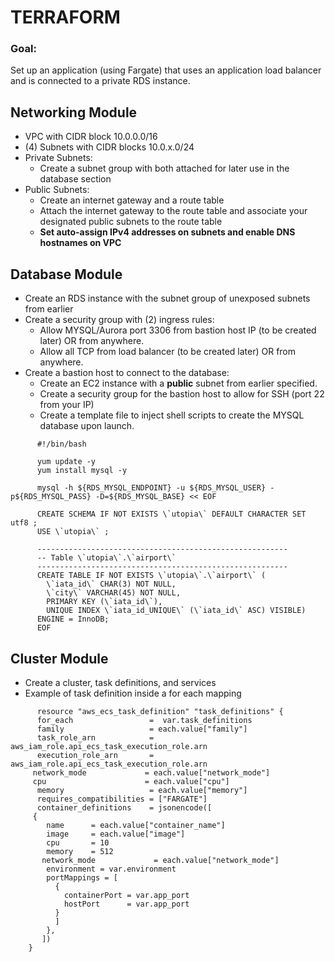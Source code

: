 # TERRAFORM

### Goal:
Set up an application (using Fargate) that uses an application load balancer and is connected to a private RDS instance.

## Networking Module
- VPC with CIDR block 10.0.0.0/16
- (4) Subnets with CIDR blocks 10.0.x.0/24
- Private Subnets:
  - Create a subnet group with both attached for later use in the database section
- Public Subnets:
  - Create an internet gateway and a route table
  - Attach the internet gateway to the route table and associate your designated public subnets to the route table  
  - **Set auto-assign IPv4 addresses on subnets and enable DNS hostnames on VPC**

## Database Module
- Create an RDS instance with the subnet group of unexposed subnets from earlier
- Create a security group with (2) ingress rules: 
  - Allow MYSQL/Aurora port 3306 from bastion host IP (to be created later) OR from anywhere.
  - Allow all TCP from load balancer (to be created later) OR from anywhere.
- Create a bastion host to connect to the database:
  - Create an EC2 instance with a **public** subnet from earlier specified.
  - Create a security group for the bastion host to allow for SSH (port 22 from your IP)
  - Create a template file to inject shell scripts to create the MYSQL database upon launch.
```
      #!/bin/bash

      yum update -y
      yum install mysql -y

      mysql -h ${RDS_MYSQL_ENDPOINT} -u ${RDS_MYSQL_USER} -p${RDS_MYSQL_PASS} -D=${RDS_MYSQL_BASE} << EOF 
 
      CREATE SCHEMA IF NOT EXISTS \`utopia\` DEFAULT CHARACTER SET utf8 ;
      USE \`utopia\` ;

      --------------------------------------------------------
      -- Table \`utopia\`.\`airport\`
      --------------------------------------------------------
      CREATE TABLE IF NOT EXISTS \`utopia\`.\`airport\` (  
        \`iata_id\` CHAR(3) NOT NULL,  
        \`city\` VARCHAR(45) NOT NULL,  
        PRIMARY KEY (\`iata_id\`),  
        UNIQUE INDEX \`iata_id_UNIQUE\` (\`iata_id\` ASC) VISIBLE)  
      ENGINE = InnoDB;  
      EOF  
```
## Cluster Module
- Create a cluster, task definitions, and services
- Example of task definition inside a for each mapping
```
      resource "aws_ecs_task_definition" "task_definitions" {
      for_each                 =  var.task_definitions
      family                   = each.value["family"] 
      task_role_arn            = aws_iam_role.api_ecs_task_execution_role.arn
      execution_role_arn       = aws_iam_role.api_ecs_task_execution_role.arn
     network_mode             = each.value["network_mode"]
     cpu                      = each.value["cpu"]
      memory                   = each.value["memory"]
      requires_compatibilities = ["FARGATE"]
      container_definitions    = jsonencode([
     {
        name      = each.value["container_name"]
        image     = each.value["image"]
        cpu       = 10
        memory    = 512
       network_mode             = each.value["network_mode"]
        environment = var.environment
        portMappings = [
          {
            containerPort = var.app_port
            hostPort      = var.app_port
          }
          ]
        },
       ]) 
    }

